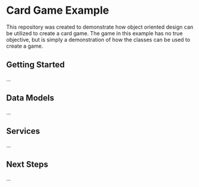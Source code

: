# Card Game Example

This repository was created to demonstrate how object oriented design can be utilized to create a card game. The game in this example has no true objective, but is simply a demonstration of how the classes can be used to create a game.

## Getting Started

...

## Data Models

...

## Services

...

## Next Steps

...
